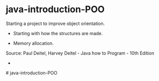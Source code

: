 ﻿# java-introduction-POO

Starting a project to improve object orientation.

- Starting with how the structures are made.

- Memory allocation.

Source: Paul Deitel, Harvey Deitel - Java how to Program - 10th Edition

-
#   j a v a - i n t r o d u c t i o n - P O O  
 